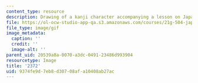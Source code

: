 ```yaml
---
content_type: resource
description: Drawing of a kanji character accompanying a lesson on Japanese.
file: https://ol-ocw-studio-app-qa.s3.amazonaws.com/courses/21g-504-japanese-iv-spring-2009/9374fe9d7eb8d30708afa10408ab27ac_2372.gif
file_type: image/gif
image_metadata:
  caption: ''
  credit: ''
  image-alt: ''
parent_uid: 20539a8a-0070-a3dc-0491-23486d993904
resourcetype: Image
title: '2372'
uid: 9374fe9d-7eb8-d307-08af-a10408ab27ac
---
```

